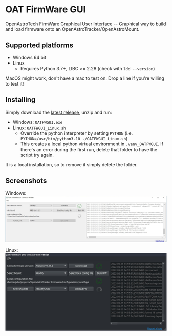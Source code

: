 # OAT FirmWare GUI
OpenAstroTech FirmWare Graphical User Interface -- Graphical way to build and load firmware onto an OpenAstroTracker/OpenAstroMount.

## Supported platforms
- Windows 64 bit
- Linux
  - Requires Python 3.7+, LIBC >= 2.28 (check with `ldd --version`)

MacOS might work, don't have a mac to test on. Drop a line if you're willing to test it!

## Installing
Simply download the [latest release](https://github.com/julianneswinoga/OATFWGUI/releases), unzip and run:
- Windows: `OATFWGUI.exe`
- Linux: `OATFWGUI_Linux.sh`
  - Override the python interpreter by setting `PYTHON` (i.e. `PYTHON=/usr/bin/python3.10 ./OATFWGUI_Linux.sh`)
  - This creates a local python virtual environment in `.venv_OATFWGUI`. If there's an error during the first run, delete that folder to have the script try again.

It is a local installation, so to remove it simply delete the folder.

## Screenshots
Windows:
![](screenshots/screenshot_Windows.jpg)

Linux:
![](screenshots/screenshot_Linux.jpg)
